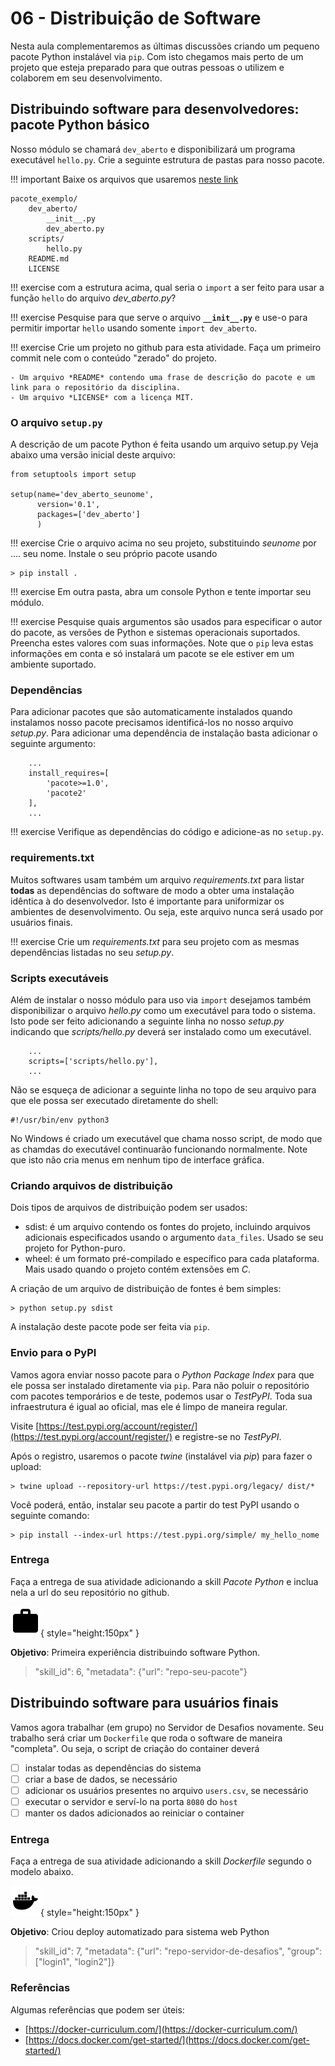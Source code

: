 # 06 - Distribuição de Software

Nesta aula complementaremos as últimas discussões criando um pequeno pacote Python instalável via `pip`. Com isto chegamos mais perto de um projeto que esteja preparado para que outras pessoas o utilizem e colaborem em seu desenvolvimento. 

## Distribuindo software para desenvolvedores: pacote Python básico

Nosso módulo se chamará `dev_aberto` e disponibilizará um programa executável `hello.py`. Crie a seguinte estrutura de pastas para nosso pacote. 

!!! important
    Baixe os arquivos que usaremos [neste link](https://github.com/Insper/dev-aberto/tree/master/docs/aulas/06-distribuicao-software)

~~~
pacote_exemplo/
    dev_aberto/
        __init__.py
        dev_aberto.py
    scripts/
        hello.py
    README.md
    LICENSE
~~~

!!! exercise
    com a estrutura acima, qual seria o `import` a ser feito para usar a função `hello` do arquivo *dev_aberto.py*?

!!! exercise
    Pesquise para que serve o arquivo **`__init__.py`** e use-o para permitir importar `hello` usando somente `import dev_aberto`.

!!! exercise
    Crie um projeto no github para esta atividade. Faça um primeiro commit nele com o conteúdo "zerado" do projeto.

    - Um arquivo *README* contendo uma frase de descrição do pacote e um link para o repositório da disciplina. 
    - Um arquivo *LICENSE* com a licença MIT. 


### O arquivo `setup.py`

A descrição de um pacote Python é feita usando um arquivo setup.py  Veja abaixo uma versão inicial deste arquivo:

~~~{.py}
from setuptools import setup

setup(name='dev_aberto_seunome',
      version='0.1',
      packages=['dev_aberto']
      )
~~~

!!! exercise
    Crie o arquivo acima no seu projeto, substituindo *seunome* por .... seu nome. Instale o seu próprio pacote usando 

    > pip install .
    
!!! exercise
    Em outra pasta, abra um console Python e tente importar seu módulo. 

!!! exercise
    Pesquise quais argumentos são usados para especificar o autor do pacote, as versões de Python e sistemas operacionais suportados. Preencha estes valores com suas informações. Note que o `pip` leva estas informações em conta e só instalará um pacote se ele estiver em um ambiente suportado. 

### Dependências

Para adicionar pacotes que são automaticamente instalados quando instalamos nosso pacote precisamos identificá-los no nosso arquivo *setup.py*. Para adicionar uma dependência de instalação basta adicionar o seguinte argumento:

~~~
    ...
    install_requires=[
        'pacote>=1.0',
        'pacote2'
    ],
    ...
~~~


!!! exercise
    Verifique as dependências do código e adicione-as no `setup.py`. 

### requirements.txt

Muitos softwares usam também um arquivo *requirements.txt* para listar **todas** as dependências do software de modo a obter uma instalação idêntica à do desenvolvedor. Isto é importante para uniformizar os ambientes de desenvolvimento. Ou seja, este arquivo nunca será usado por usuários finais. 

!!! exercise
    Crie um *requirements.txt* para seu projeto com as mesmas dependências listadas no seu *setup.py*. 

### Scripts executáveis

Além de instalar o nosso módulo para uso via `import` desejamos também disponibilizar o arquivo *hello.py* como um executável para todo o sistema. Isto pode ser feito adicionando a seguinte linha no nosso *setup.py* indicando que *scripts/hello.py* deverá ser instalado como um executável. 

~~~
    ...
    scripts=['scripts/hello.py'],
    ...
~~~

Não se esqueça de adicionar a seguinte linha no topo de seu arquivo para que ele possa ser executado diretamente do shell:

~~~
#!/usr/bin/env python3
~~~

No Windows é criado um executável que chama nosso script, de modo que as chamdas do executável continuarão funcionando normalmente. Note que isto não cria menus em nenhum tipo de interface gráfica. 

### Criando arquivos de distribuição

Dois tipos de arquivos de distribuição podem ser usados:

- sdist: é um arquivo contendo os fontes do projeto, incluindo arquivos adicionais especificados usando o argumento `data_files`. Usado se seu projeto for Python-puro.
- wheel: é um formato pré-compilado e específico para cada plataforma. Mais usado quando o projeto contém extensões em *C*.

A criação de um arquivo de distribuição de fontes é bem simples:

    > python setup.py sdist
    
A instalação deste pacote pode ser feita via `pip`.

### Envio para o PyPI

Vamos agora enviar nosso pacote para o *Python Package Index* para que ele possa ser instalado diretamente via `pip`. Para não poluir o repositório com pacotes temporários e de teste, podemos usar o *TestPyPI*. Toda sua infraestrutura é igual ao oficial, mas ele é limpo de maneira regular. 

Visite [https://test.pypi.org/account/register/](https://test.pypi.org/account/register/) e registre-se no *TestPyPI*.

Após o registro, usaremos o pacote *twine* (instalável via *pip*) para fazer o upload:

    > twine upload --repository-url https://test.pypi.org/legacy/ dist/*

Você poderá, então, instalar seu pacote a partir do test PyPI usando o seguinte comando:

    > pip install --index-url https://test.pypi.org/simple/ my_hello_nome

### Entrega

Faça a entrega de sua atividade adicionando a skill *Pacote Python* e inclua nela a url do seu repositório no github.

![Skill Pacote Python](skill-python.svg){ style="height:150px" }

**Objetivo**: Primeira experiência distribuindo software Python.

> "skill_id": 6, "metadata": {"url": "repo-seu-pacote"}

## Distribuindo software para usuários finais

Vamos agora trabalhar (em grupo) no Servidor de Desafios novamente. Seu trabalho será criar um `Dockerfile` que roda o software de maneira "completa". Ou seja, o script de criação do container deverá

- [ ] instalar todas as dependências do sistema
- [ ] criar a base de dados, se necessário
- [ ] adicionar os usuários presentes no arquivo `users.csv`, se necessário
- [ ] executar o servidor e serví-lo na porta `8080` do `host`
- [ ] manter os dados adicionados ao reiniciar o container

### Entrega

Faça a entrega de sua atividade adicionando a skill *Dockerfile* segundo o modelo abaixo.

![Skill Dockerfile](skill-docker.svg){ style="height:150px" }

**Objetivo**: Criou deploy automatizado para sistema web Python

> "skill_id": 7, "metadata": {"url": "repo-servidor-de-desafios", "group": ["login1", "login2"]}

### Referências

Algumas referências que podem ser úteis: 

* [https://docker-curriculum.com/](https://docker-curriculum.com/)
* [https://docs.docker.com/get-started/](https://docs.docker.com/get-started/)
